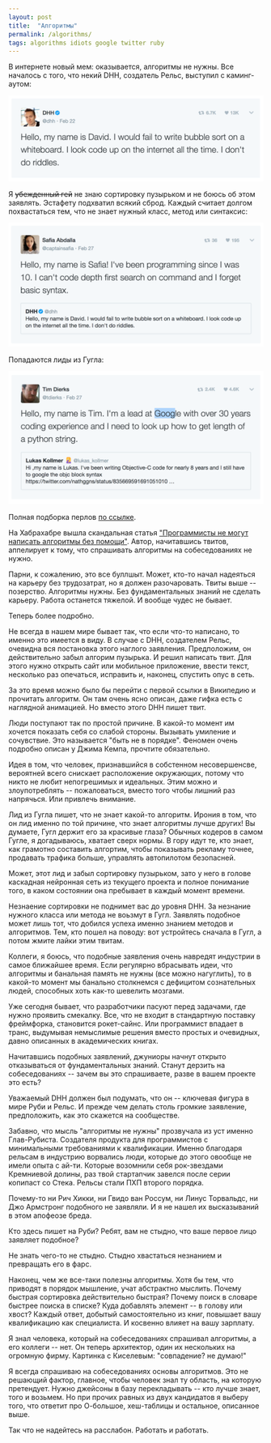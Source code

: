 ```yaml
---
layout: post
title:  "Алгоритмы"
permalink: /algorithms/
tags: algorithms idiots google twitter ruby
---
```


В интернете новый мем: оказывается, алгоритмы не нужны. Все началось с того, что
некий DHH, создатель Рельс, выступил с каминг-аутом:

![tweet1](/assets/static/twitter/tweet1.png)

Я <s>убежденный гей</s> не знаю сортировку пузырьком и не боюсь об этом
заявлять. Эстафету подхватил всякий сброд. Каждый считает долгом похвастаться
тем, что не знает нужный класс, метод или синтаксис:

![tweet2](/assets/static/twitter/tweet2.png)

Попадаются лиды из Гугла:

![tweet3](/assets/static/twitter/tweet3.png)

Полная подборка перлов
[по ссылке](https://twitter.com/i/moments/836232961037058050).

На Хабрахабре вышла скандальная статья
["Программисты не могут написать алгоритмы без помощи"](https://habrahabr.ru/post/323188/). Автор,
начитавшись твитов, аппелирует к тому, что спрашивать алгоритмы на
собеседованиях не нужно.

Парни, к сожалению, это все буллшыт. Может, кто-то начал надеяться на карьеру
без трудозатрат, но я должен разочаровать. Твиты выше -- позерство. Алгоритмы
нужны. Без фундаментальных знаний не сделать карьеру. Работа останется
тяжелой. И вообще чудес не бывает.

Теперь более подробно.

Не всегда в нашем мире бывает так, что если что-то написано, то именно это
имеется в виду. В случае с DHH, создателем Рельс, очевидна вся постановка этого
наглого заявления. Предположим, он действительно забыл алгорим пузырька. И решил
написать твит. Для этого нужно открыть сайт или мобильное приложение, ввести
текст, несколько раз опечаться, исправить и, наконец, спустить опус в сеть.

За это время можно было бы перейти с первой ссылки в Википедию и прочитать
алгоритм. Он там очень ясно описан, даже гифка есть с наглядной анимацией. Но
вместо этого DHH пишет твит.

Люди поступают так по простой причине. В какой-то момент им хочется показать
себя со слабой стороны. Вызывать умиление и сочувствие. Это называется "быть не
в порядке". Феномен очень подробно описан у Джима Кемпа, прочтите обязательно.

Идея в том, что человек, признавшийся в собстенном несовершенсве, вероятней
всего снискает расположение окружающих, потому что никто не любит непогрешимых и
идеальных. Этим можно и злоупотреблять -- пожаловаться, вместо того чтобы лишний
раз напрячься. Или привлечь внимание.

Лид из Гугла пишет, что не знает какой-то алгоритм. Ирония в том, что он лид
именно по той причине, что знает алгоритмы лучше других! Вы думаете, Гугл держит
его за красивые глаза? Обычных кодеров в самом Гугле, я догадываюсь, хватает
сверх нормы. В гору идут те, кто знает, как грамотно составить алгортим, чтобы
показывать рекламу точнее, продавать трафика больше, управлять автопилотом
безопасней.

Может, этот лид и забыл сортировку пузырьком, зато у него в голове каскадная
нейронная сеть из текущего проекта и полное понимание того, в каком состоянии
она пребывает в каждый момент времени.

Незнаение сортировки не поднимет вас до уровня DHH. За незнание нужного класса
или метода не воьзмут в Гугл. Заявлять подобное может лишь тот, что добился
успеха именно знанием методов и алгоритмов. Тем, кто пошел на поводу: вот
устройтесь сначала в Гугл, а потом жмите лайки этим твитам.

Коллеги, я боюсь, что подобные заявления очень навредят индустрии в самое
ближайшее время. Если регулярно вбрасывать идеи, что алгоритмы и банальная
память не нужны (все можно нагуглить), то в какой-то момент мы банально
столкнемся с дефицитом сознательных людей, способных хоть как-то шевелить
мозгами.

Уже сегодня бывает, что разработчики пасуют перед задачами, где нужно проявить
смекалку. Все, что не входит в стандартную поставку фреймфорка, становится
рокет-сайнс. Или программист впадает в транс, выдумывая немыслимые решения
вместо простых и очевидных, давно описанных в академических книгах.

Начитавшись подобных заявлений, джуниоры начнут открыто отказываться от
фундаментальных знаний. Станут дерзить на собеседованиях -- зачем вы это
спрашиваете, разве в вашем проекте это есть?

Уважаемый DHH должен был подумать, что он -- ключевая фигура в мире Руби и
Рельс. И прежде чем делать столь громкие заявление, предположить, как это
скажется на сообществе.

Забавно, что мысль "алгоритмы не нужны" прозвучала из уст именно
Глав-Рубиста. Создателя продукта для программистов с минимальными требованиями к
квалификации. Именно благодаря рельсам в индустрию ворвались люди, которые до
этого овообще не имели опыта с ай-ти. Которые возомнили себя рок-звездами
Кремниевой долины, раз твой стартапчик завелся после серии копипаст со
Стека. Рельсы стали ПХП второго порядка.

Почему-то ни Рич Хикки, ни Гвидо ван Россум, ни Линус Торвальдс, ни Джо
Армстронг подобного не заявляли. И я не нашел их высказываний в этом апофеозе
бреда.

Кто здесь пишет на Руби? Ребят, вам не стыдно, что ваше первое лицо заявляет
подобное?

Не знать чего-то не стыдно. Стыдно хвастаться незнанием и превращать его в фарс.

Наконец, чем же все-таки полезны алгоритмы. Хотя бы тем, что приводят в порядок
мышление, учат абстрактно мыслить. Почему быстрая сортировка действительно
быстрая? Почему поиск в словаре быстрее поиска в списке? Куда добавлять элемент
-- в голову или хвост? Каждый ответ, добытый самостоятельно из книг, повышает
вашу квалификацию как специалиста. И косвенно влияет на вашу зарплату.

Я знал человека, который на собеседованиях спрашивал алгоритмы, а его коллеги --
нет. Он теперь архитектор, один их нескольких на огромную фирму. Картинка с
Киселевым: "совпадение? не думаю!"

Я всегда спрашиваю на собеседованиях основы алгоритмов. Это не решающий фактор,
главное, чтобы человек знал ту область, на которую претендует. Нужно джейсоны в
базу перекладывать -- кто лучше знает, того и возьмем. Но при прочих равных из
двух кандидатов я выберу того, что ответит про О-большое, хеш-таблицы и
остальное, описанное выше.

Так что не надейтесь на расслабон. Работать и работать.
